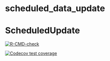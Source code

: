 # scheduled_data_update
# ScheduledUpdate

  <!-- badges: start -->
  [![R-CMD-check](https://github.com/jessicajcss/ScheduledUpdate/actions/workflows/R-CMD-check.yaml/badge.svg)](https://github.com/jessicajcss/ScheduledUpdate/actions/workflows/R-CMD-check.yaml)
  <!-- badges: end -->

  [![Codecov test coverage](https://codecov.io/gh/jessicajcss/ScheduledUpdate/graph/badge.svg)](https://app.codecov.io/gh/jessicajcss/ScheduledUpdate)
  <!-- badges: end -->
